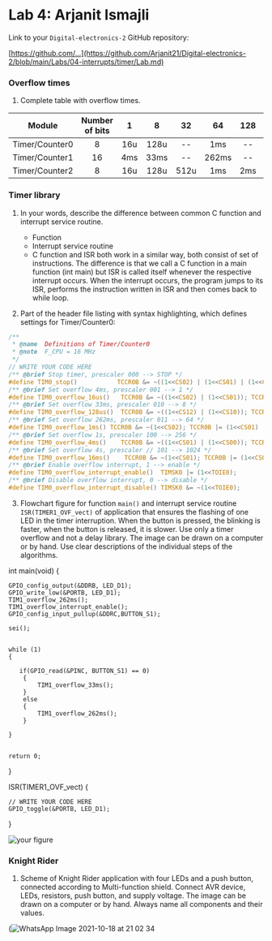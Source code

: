 
# Lab 4: Arjanit Ismajli

Link to your `Digital-electronics-2` GitHub repository:

   [https://github.com/...](https://github.com/Arjanit21/Digital-electronics-2/blob/main/Labs/04-interrupts/timer/Lab.md)


### Overflow times

1. Complete table with overflow times.

| **Module** | **Number of bits** | **1** | **8** | **32** | **64** | **128** | **256** | **1024** |
| :-: | :-: | :-: | :-: | :-: | :-: | :-: | :-: | :-: |
| Timer/Counter0 | 8  | 16u | 128u | -- |1ms | -- |4ms |16ms |
| Timer/Counter1 | 16 |  4ms   |  33ms    | -- |262ms | -- |1s | 4s|
| Timer/Counter2 | 8  |  16u   |  128u    | 512u   |1ms |  2ms  |4ms |16ms |


### Timer library

1. In your words, describe the difference between common C function and interrupt service routine.
   * Function
   * Interrupt service routine
   * C function and ISR both work in a similar way, both consist of set of instructions. The difference 
is that we call a C function in a main function (int main) but ISR is called itself whenever the 
respective interrupt occurs. When the interrupt occurs, the program jumps to its ISR, performs 
the instruction written in ISR and then comes back to while loop.

2. Part of the header file listing with syntax highlighting, which defines settings for Timer/Counter0:

```c
/**
 * @name  Definitions of Timer/Counter0
 * @note  F_CPU = 16 MHz
 */
// WRITE YOUR CODE HERE
/** @brief Stop timer, prescaler 000 --> STOP */
#define TIM0_stop()           TCCR0B &= ~((1<<CS02) | (1<<CS01) | (1<<CS00));
/** @brief Set overflow 4ms, prescaler 001 --> 1 */
#define TIM0_overflow_16us()   TCCR0B &= ~((1<<CS02) | (1<<CS01)); TCCR0B |= (1<<CS00);
/** @brief Set overflow 33ms, prescaler 010 --> 8 */
#define TIM0_overflow_128us()  TCCR0B &= ~((1<<CS12) | (1<<CS10)); TCCR1B |= (1<<CS11);
/** @brief Set overflow 262ms, prescaler 011 --> 64 */
#define TIM0_overflow_1ms() TCCR0B &= ~(1<<CS02); TCCR0B |= (1<<CS01) | (1<<CS00);
/** @brief Set overflow 1s, prescaler 100 --> 256 */
#define TIM0_overflow_4ms()    TCCR0B &= ~((1<<CS01) | (1<<CS00)); TCCR0B |= (1<<CS02);
/** @brief Set overflow 4s, prescaler // 101 --> 1024 */
#define TIM0_overflow_16ms()    TCCR0B &= ~(1<<CS01); TCCR0B |= (1<<CS02) | (1<<CS00);
/** @brief Enable overflow interrupt, 1 --> enable */
#define TIM0_overflow_interrupt_enable()  TIMSK0 |= (1<<TOIE0);
/** @brief Disable overflow interrupt, 0 --> disable */
#define TIM0_overflow_interrupt_disable() TIMSK0 &= ~(1<<TOIE0);
```

3. Flowchart figure for function `main()` and interrupt service routine `ISR(TIMER1_OVF_vect)` of application that ensures the flashing of one LED in the timer interruption. When the button is pressed, the blinking is faster, when the button is released, it is slower. Use only a timer overflow and not a delay library. The image can be drawn on a computer or by hand. Use clear descriptions of the individual steps of the algorithms.

int main(void)
{
   
    GPIO_config_output(&DDRB, LED_D1);
    GPIO_write_low(&PORTB, LED_D1);
    TIM1_overflow_262ms();
    TIM1_overflow_interrupt_enable();
    GPIO_config_input_pullup(&DDRC,BUTTON_S1);
    
    sei();

   
    while (1)
    {
     
       if(GPIO_read(&PINC, BUTTON_S1) == 0) 
        {
            TIM1_overflow_33ms();
        }
        else    
        {
            TIM1_overflow_262ms();
        }
        
    }

    
    return 0;
}

ISR(TIMER1_OVF_vect)
{

    // WRITE YOUR CODE HERE
    GPIO_toggle(&PORTB, LED_D1);
}

   ![your figure]()


### Knight Rider

1. Scheme of Knight Rider application with four LEDs and a push button, connected according to Multi-function shield. Connect AVR device, LEDs, resistors, push button, and supply voltage. The image can be drawn on a computer or by hand. Always name all components and their values.

 (![WhatsApp Image 2021-10-18 at 21 02 34](https://user-images.githubusercontent.com/91128841/137791268-0dec10ae-dd08-4067-87c0-acb37961b03c.jpeg)
